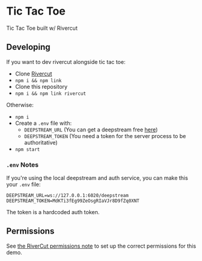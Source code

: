 # Tic Tac Toe

Tic Tac Toe built w/ Rivercut

## Developing

If you want to dev rivercut alongside tic tac toe:
* Clone [Rivercut](https://github.com/RiverCut/rivercut)
* `npm i && npm link`
* Clone this repository
* `npm i && npm link rivercut`

Otherwise:
* `npm i`
* Create a `.env` file with:
  * `DEEPSTREAM_URL` (You can get a deepstream free [here](https://deepstreamhub.com/))
  * `DEEPSTREAM_TOKEN` (You need a token for the server process to be authoritative)
* `npm start`

### `.env` Notes

If you're using the local deepstream and auth service, you can make this your `.env` file:

```
DEEPSTREAM_URL=ws://127.0.0.1:6020/deepstream
DEEPSTREAM_TOKEN=MdKTi3fEg99ZeOsgRIaVJr8D9fZq0XNT
```

The token is a hardcoded auth token.

## Permissions

See [the RiverCut permissions note](https://github.com/RiverCut/rivercut#permissions) to set up the correct permissions for this demo.
